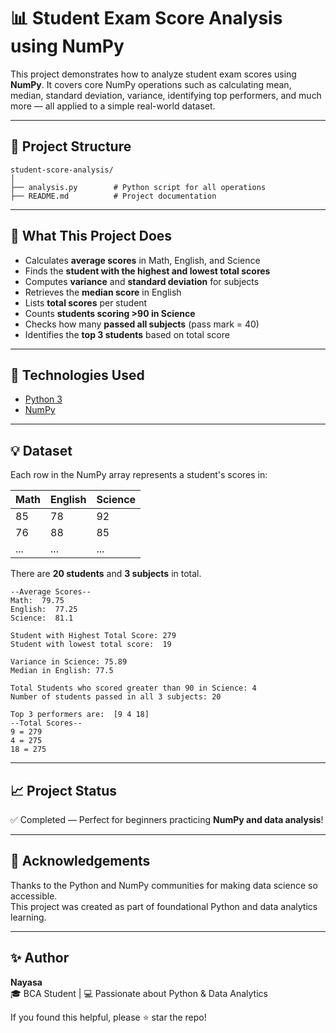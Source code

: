 # 📊 Student Exam Score Analysis using NumPy

This project demonstrates how to analyze student exam scores using **NumPy**. It covers core NumPy operations such as calculating mean, median, standard deviation, variance, identifying top performers, and much more — all applied to a simple real-world dataset.

---

## 📁 Project Structure

```
student-score-analysis/
│
├── analysis.py        # Python script for all operations
├── README.md          # Project documentation
```

---

## 🧠 What This Project Does

- Calculates **average scores** in Math, English, and Science
- Finds the **student with the highest and lowest total scores**
- Computes **variance** and **standard deviation** for subjects
- Retrieves the **median score** in English
- Lists **total scores** per student
- Counts **students scoring >90 in Science**
- Checks how many **passed all subjects** (pass mark = 40)
- Identifies the **top 3 students** based on total score

---

## 🧮 Technologies Used

- [Python 3](https://www.python.org/)
- [NumPy](https://numpy.org/)

---

## 💡 Dataset

Each row in the NumPy array represents a student's scores in:

| Math | English | Science |
|------|---------|---------|
| 85   | 78      | 92      |
| 76   | 88      | 85      |
| ...  | ...     | ...     |

There are **20 students** and **3 subjects** in total.

```
--Average Scores--
Math:  79.75
English:  77.25
Science:  81.1

Student with Highest Total Score: 279
Student with lowest total score:  19

Variance in Science: 75.89
Median in English: 77.5

Total Students who scored greater than 90 in Science: 4
Number of students passed in all 3 subjects: 20

Top 3 performers are:  [9 4 18]
--Total Scores--
9 = 279
4 = 275
18 = 275
```

---

## 📈 Project Status

✅ Completed — Perfect for beginners practicing **NumPy and data analysis**!

---

## 🙌 Acknowledgements

Thanks to the Python and NumPy communities for making data science so accessible.  
This project was created as part of foundational Python and data analytics learning.

---

## ✨ Author

**Nayasa**  
🎓 BCA Student | 💻 Passionate about Python & Data Analytics  

If you found this helpful, please ⭐ star the repo!
